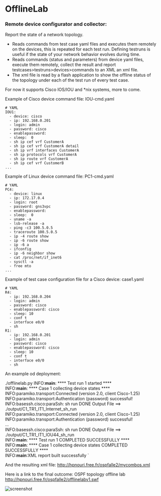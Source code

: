# OfflineLab
### Remote device configurator and collector: 

Report the state of a network topology.

 - Reads commands from test case yaml files and executes them remotely on the devices, this is repeated for each test run. Defining testruns is useful if the state of your network behavior evolves during time.
 - Reads commands (status and parameters) from device yaml files, execute them remotely, collect the result and report testcases>testruns>devices>commands to an XML an xml file.
 - The xml file is read by a flash application to show the offline status of the topology under each of the test run of every test case.

For now it supports Cisco IOS/IOU and *nix systems, more to come.

Example of Cisco device command file: IOU-cmd.yaml

    # YAML
    IOU1:
      - device: cisco
      - ip: 192.168.0.201
      - login: admin
      - password: cisco
      - enablepassword: 
      - sleep:  0
      - sh ip cef vrf CustomerA
      - sh ip cef vrf CustomerA detail
      - sh ip vrf interfaces CustomerA
      - sh ip protocols vrf CustomerA
      - sh ip route vrf CustomerA
      - sh ip cef vrf CustomerB
    ...

Example of Linux device command file: PC1-cmd.yaml

    # YAML
    PC4:
      - device: linux
      - ip: 172.17.0.4
      - login: root
      - password: gns3vpc
      - enablepassword:
      - sleep:  0
      - uname -a
      - lsb-release -a
      - ping -c3 100.5.0.5
      - traceroute 100.5.0.5
      - ip -4 route show
      - ip -6 route show
      - ip -6 a
      - ifconfig
      - ip -6 neighbor show
      - cat /proc/net/if_inet6
      - sysctl -a
      - free mto
    ...

Example of test case configuration file for a Cisco device: case1.yaml

    # YAML
    R4:
      - ip: 192.168.0.204
      - login: admin
      - password: cisco
      - enablepassword: cisco
      - sleep: 10
      - conf t
      - interface e0/0
      - sh
    R1:
      - ip: 192.168.0.201
      - login: admin
      - password: cisco
      - enablepassword: cisco
      - sleep: 10
      - conf t
      - interface e0/0
      - sh


An example od deployment:

./offlinelab.py 
INFO:__main__: **** Test run 1 started ****  
INFO:__main__: **** Case 1 collecting device states ****  
INFO:paramiko.transport:Connected (version 2.0, client Cisco-1.25)  
INFO:paramiko.transport:Authentication (password) successful!  
INFO:basessh.cisco:paraSsh: sh run  DONE Output File ==> ./output/C1_TR1_IT1_Internet_sh_run  
INFO:paramiko.transport:Connected (version 2.0, client Cisco-1.25)  
INFO:paramiko.transport:Authentication (password) successful!  
...  
INFO:basessh.cisco:paraSsh: sh run  DONE Output File ==> ./output/C1_TR1_IT1_IOU44_sh_run  
INFO:__main__: **** Test run 1 COMPLETED SUCCESSFULLY ****  
INFO:__main__: **** Case 1 collecting device states COMPLETED SUCCESSFULLY ****  
INFO:__main__:XML report built successfully  `


And the resulting xml file:
http://hpnouri.free.fr/ospfalle2/mycombos.xml

Here is a link to the final outcome: OSPF topology offline lab
http://hpnouri.free.fr/ospfalle2/offlinelabv1.swf

![screenshot](http://hpnouri.free.fr/Selection_360.jpg)



